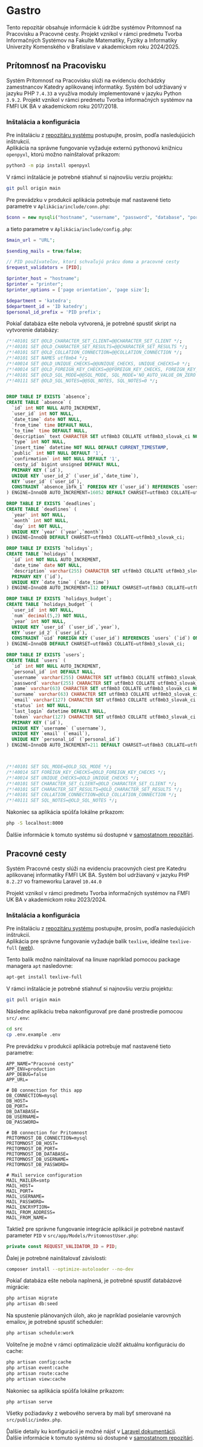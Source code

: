 # Gastro

Tento repozitár obsahuje informácie k údržbe systémov Prítomnosť na Pracovisku a Pracovné cesty. Projekt vznikol v rámci predmetu Tvorba Informačných Systémov na Fakulte Matematiky, Fyziky a Informatiky Univerzity Komenského v Bratislave v akademickom roku 2024/2025.

## Prítomnosť na Pracovisku

Systém Prítomnosť na Pracovisku slúži na evidenciu dochádzky zamestnancov Katedry aplikovanej informatiky.
Systém bol udržiavaný v jazyku PHP `7.4.33` a využíva moduly implementované v jazyku Python `3.9.2`.
Projekt vznikol v rámci predmetu Tvorba informačných systémov na FMFI UK BA v akademickom roku 2017/2018.

### Inštalácia a konfigurácia
Pre inštaláciu z [repozitáru systému](https://github.com/TIS2017/PritomnostNaPracovisku) postupujte, prosím, podľa nasledujúcich inštrukcií.\
Aplikácia na správne fungovanie vyžaduje externú pythonovú knižnicu `openpyxl`, ktorú možno nainštalovať príkazom:
```zsh
python3 -m pip install openpyxl
```

V rámci inštalácie je potrebné stiahnuť si najnovšiu verziu projektu:
```sh
git pull origin main
```

Pre prevádzku v produkcii aplikácia potrebuje mať nastavené tieto parametre v `Aplikácia/include/conn.php`:
```php
$conn = new mysqli("hostname", "username", "password", "database", "port");
```
a tieto parametre v `Aplikácia/include/config.php`:
```php
$main_url = "URL";

$sending_mails = true/false;

// PID používateľov, ktorí schvaľujú prácu doma a pracovné cesty
$request_validators = [PID];

$printer_host = "hostname";
$printer = "printer";
$printer_options = ['page orientation', 'page size'];

$department = 'katedra';
$department_id = 'ID katedry';
$personal_id_prefix = 'PID prefix';
```

Pokiaľ databáza ešte nebola vytvorená, je potrebné spustiť skript na vytvorenie databázy:
```sql
/*!40101 SET @OLD_CHARACTER_SET_CLIENT=@@CHARACTER_SET_CLIENT */;
/*!40101 SET @OLD_CHARACTER_SET_RESULTS=@@CHARACTER_SET_RESULTS */;
/*!40101 SET @OLD_COLLATION_CONNECTION=@@COLLATION_CONNECTION */;
/*!40101 SET NAMES utf8mb4 */;
/*!40014 SET @OLD_UNIQUE_CHECKS=@@UNIQUE_CHECKS, UNIQUE_CHECKS=0 */;
/*!40014 SET @OLD_FOREIGN_KEY_CHECKS=@@FOREIGN_KEY_CHECKS, FOREIGN_KEY_CHECKS=0 */;
/*!40101 SET @OLD_SQL_MODE=@@SQL_MODE, SQL_MODE='NO_AUTO_VALUE_ON_ZERO' */;
/*!40111 SET @OLD_SQL_NOTES=@@SQL_NOTES, SQL_NOTES=0 */;


DROP TABLE IF EXISTS `absence`;
CREATE TABLE `absence` (
  `id` int NOT NULL AUTO_INCREMENT,
  `user_id` int NOT NULL,
  `date_time` date NOT NULL,
  `from_time` time DEFAULT NULL,
  `to_time` time DEFAULT NULL,
  `description` text CHARACTER SET utf8mb3 COLLATE utf8mb3_slovak_ci NOT NULL,
  `type` int NOT NULL,
  `insert_time` datetime NOT NULL DEFAULT CURRENT_TIMESTAMP,
  `public` int NOT NULL DEFAULT '1',
  `confirmation` int NOT NULL DEFAULT '1',
  `cesty_id` bigint unsigned DEFAULT NULL,
  PRIMARY KEY (`id`),
  UNIQUE KEY `user_id_2` (`user_id`,`date_time`),
  KEY `user_id` (`user_id`),
  CONSTRAINT `absence_ibfk_1` FOREIGN KEY (`user_id`) REFERENCES `users` (`id`) ON DELETE CASCADE ON UPDATE CASCADE
) ENGINE=InnoDB AUTO_INCREMENT=16052 DEFAULT CHARSET=utf8mb3 COLLATE=utf8mb3_slovak_ci;

DROP TABLE IF EXISTS `deadlines`;
CREATE TABLE `deadlines` (
  `year` int NOT NULL,
  `month` int NOT NULL,
  `day` int NOT NULL,
  UNIQUE KEY `year` (`year`,`month`)
) ENGINE=InnoDB DEFAULT CHARSET=utf8mb3 COLLATE=utf8mb3_slovak_ci;

DROP TABLE IF EXISTS `holidays`;
CREATE TABLE `holidays` (
  `id` int NOT NULL AUTO_INCREMENT,
  `date_time` date NOT NULL,
  `description` varchar(255) CHARACTER SET utf8mb3 COLLATE utf8mb3_slovak_ci NOT NULL,
  PRIMARY KEY (`id`),
  UNIQUE KEY `date_time` (`date_time`)
) ENGINE=InnoDB AUTO_INCREMENT=112 DEFAULT CHARSET=utf8mb3 COLLATE=utf8mb3_slovak_ci;

DROP TABLE IF EXISTS `holidays_budget`;
CREATE TABLE `holidays_budget` (
  `user_id` int NOT NULL,
  `num` decimal(5,2) NOT NULL,
  `year` int NOT NULL,
  UNIQUE KEY `user_id` (`user_id`,`year`),
  KEY `user_id_2` (`user_id`),
  CONSTRAINT `uid` FOREIGN KEY (`user_id`) REFERENCES `users` (`id`) ON DELETE CASCADE ON UPDATE CASCADE
) ENGINE=InnoDB DEFAULT CHARSET=utf8mb3 COLLATE=utf8mb3_slovak_ci;

DROP TABLE IF EXISTS `users`;
CREATE TABLE `users` (
  `id` int NOT NULL AUTO_INCREMENT,
  `personal_id` int DEFAULT NULL,
  `username` varchar(255) CHARACTER SET utf8mb3 COLLATE utf8mb3_slovak_ci NOT NULL,
  `password` varchar(255) CHARACTER SET utf8mb3 COLLATE utf8mb3_slovak_ci NOT NULL,
  `name` varchar(63) CHARACTER SET utf8mb3 COLLATE utf8mb3_slovak_ci NOT NULL,
  `surname` varchar(63) CHARACTER SET utf8mb3 COLLATE utf8mb3_slovak_ci NOT NULL,
  `email` varchar(127) CHARACTER SET utf8mb3 COLLATE utf8mb3_slovak_ci NOT NULL,
  `status` int NOT NULL,
  `last_login` datetime DEFAULT NULL,
  `token` varchar(127) CHARACTER SET utf8mb3 COLLATE utf8mb3_slovak_ci DEFAULT NULL,
  PRIMARY KEY (`id`),
  UNIQUE KEY `username` (`username`),
  UNIQUE KEY `email` (`email`),
  UNIQUE KEY `personal_id` (`personal_id`)
) ENGINE=InnoDB AUTO_INCREMENT=211 DEFAULT CHARSET=utf8mb3 COLLATE=utf8mb3_slovak_ci;



/*!40101 SET SQL_MODE=@OLD_SQL_MODE */;
/*!40014 SET FOREIGN_KEY_CHECKS=@OLD_FOREIGN_KEY_CHECKS */;
/*!40014 SET UNIQUE_CHECKS=@OLD_UNIQUE_CHECKS */;
/*!40101 SET CHARACTER_SET_CLIENT=@OLD_CHARACTER_SET_CLIENT */;
/*!40101 SET CHARACTER_SET_RESULTS=@OLD_CHARACTER_SET_RESULTS */;
/*!40101 SET COLLATION_CONNECTION=@OLD_COLLATION_CONNECTION */;
/*!40111 SET SQL_NOTES=@OLD_SQL_NOTES */;
```

Nakoniec sa aplikácia spúšťa lokálne príkazom:
```sh
php -S localhost:8000
```

Ďalšie informácie k tomuto systému sú dostupné v [samostatnom repozitári](https://github.com/TIS2017/PritomnostNaPracovisku).

## Pracovné cesty

Systém Pracovné cesty slúži na evidenciu pracovných ciest pre Katedru aplikovanej informatiky FMFI UK BA.
Systém bol udržiavaný v jazyku PHP `8.2.27` vo frameworku Laravel `10.44.0`

Projekt vznikol v rámci predmetu Tvorba informačných systémov na FMFI UK BA v akademickom roku 2023/2024.

### Inštalácia a konfigurácia
Pre inštaláciu z [repozitáru systému](https://github.com/TIS2023-FMFI/pracovne-cesty) postupujte, prosím, podľa nasledujúcich inštrukcií.\
Aplikácia pre správne fungovanie vyžaduje balík `texlive`, ideálne `texlive-full` 
([web](https://www.tug.org/texlive/)).

Tento balík možno nainštalovať na linuxe napríklad pomocou package managera `apt` nasledovne:
```sh
apt-get install texlive-full
```

V rámci inštalácie je potrebné stiahnuť si najnovšiu verziu projektu:
```sh
git pull origin main
```

Následne aplikáciu treba nakonfigurovať pre dané prostredie pomocou `src/.env`:
```sh
cd src
cp .env.example .env
```
Pre prevádzku v produkcii aplikácia potrebuje mať nastavené tieto parametre:
```dotenv
APP_NAME="Pracovné cesty"
APP_ENV=production
APP_DEBUG=false
APP_URL=

# DB connection for this app
DB_CONNECTION=mysql
DB_HOST=
DB_PORT=
DB_DATABASE=
DB_USERNAME=
DB_PASSWORD=

# DB connection for Pritomnost
PRITOMNOST_DB_CONNECTION=mysql
PRITOMNOST_DB_HOST=
PRITOMNOST_DB_PORT=
PRITOMNOST_DB_DATABASE=
PRITOMNOST_DB_USERNAME=
PRITOMNOST_DB_PASSWORD=

# Mail service configuration
MAIL_MAILER=smtp
MAIL_HOST=
MAIL_PORT=
MAIL_USERNAME=
MAIL_PASSWORD=
MAIL_ENCRYPTION=
MAIL_FROM_ADDRESS=
MAIL_FROM_NAME=
```

Taktiež pre správne fungovanie integrácie aplikácií je potrebné nastaviť parameter `PID` v `src/app/Models/PritomnostUser.php`:

```php
private const REQUEST_VALIDATOR_ID = PID;
```

Ďalej je potrebné nainštalovať závislosti:
```sh
composer install --optimize-autoloader --no-dev
```

Pokiaľ databáza ešte nebola naplnená, je potrebné spustiť databázové migrácie:
```sh
php artisan migrate
php artisan db:seed
```

Na spustenie plánovaných úloh, ako je napríklad posielanie varovných emailov, je potrebné spustiť scheduler:
```sh
php artisan schedule:work
```

Voliteľne je možné v rámci optimalizácie uložiť aktuálnu konfiguráciu do cache:
```sh
php artisan config:cache
php artisan event:cache
php artisan route:cache
php artisan view:cache
```

Nakoniec sa aplikácia spúšťa lokálne príkazom:
```sh
php artisan serve
```

Všetky požiadavky z webového servera by mali byť smerované na `src/public/index.php`.

Ďalšie detaily ku konfigurácii je možné nájsť v [Laravel dokumentácii](https://laravel.com/docs/10.x/deployment).\
Ďalšie informácie k tomuto systému sú dostupné v [samostatnom repozitári](https://github.com/TIS2023-FMFI/pracovne-cesty).
